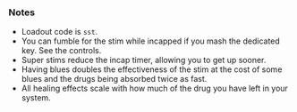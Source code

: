 ### Notes
- Loadout code is `sst`.
- You can fumble for the stim while incapped if you mash the dedicated key. See the controls.
- Super stims reduce the incap timer, allowing you to get up sooner.
- Having blues doubles the effectiveness of the stim at the cost of some blues and the drugs being absorbed twice as fast.
- All healing effects scale with how much of the drug you have left in your system.